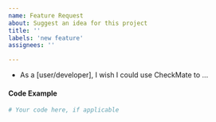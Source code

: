 ```yaml
---
name: Feature Request
about: Suggest an idea for this project
title: ''
labels: 'new feature'
assignees: ''

---
```


- As a [user/developer], I wish I could use CheckMate to ...

#### Code Example

```python
# Your code here, if applicable

```
